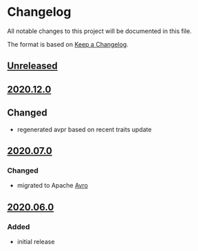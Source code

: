 # Changelog
All notable changes to this project will be documented in this file.

The format is based on [Keep a Changelog](https://keepachangelog.com/).

## [Unreleased]

## [2020.12.0]

## Changed
- regenerated avpr based on recent traits update

## [2020.07.0]

### Changed
- migrated to Apache [Avro](https://yeps.yaq.fyi/107)

## [2020.06.0]

### Added
- initial release

[Unreleased]: https://gitlab.com/yaq/yaqd-acton/-/compare/v2020.12.0...master
[2020.12.0]: https://gitlab.com/yaq/yaqd-acton/-/compare/v2020.07.0...v2020.12.0
[2020.07.0]: https://gitlab.com/yaq/yaqd-acton/-/compare/v2020.06.0...v2020.07.0
[2020.06.0]: https://gitlab.com/yaq/yaqd-acton/-/tags/v2020.06.0

